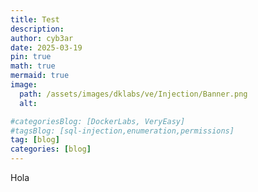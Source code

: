 ```yaml
---
title: Test
description:
author: cyb3ar
date: 2025-03-19
pin: true
math: true
mermaid: true
image:
  path: /assets/images/dklabs/ve/Injection/Banner.png
  alt: 

#categoriesBlog: [DockerLabs, VeryEasy]
#tagsBlog: [sql-injection,enumeration,permissions]
tag: [blog]
categories: [blog]
---
```


Hola